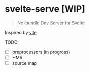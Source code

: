 # svelte-serve [WIP]

> No-bundle Dev Server for Svelte

Inspired by [vite](https://github.com/vuejs/vite)

TODO
- [ ] preprocessors (in progress)
- [ ] HMR
- [ ] source map